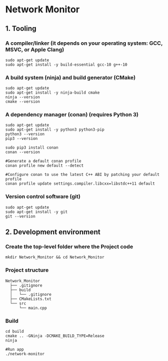 <h1> Network Monitor </h1>

## 1. Tooling
### A compiler/linker (it depends on your operating system: GCC, MSVC, or Apple Clang)
```shell
sudo apt-get update
sudo apt-get install -y build-essential gcc-10 g++-10
```

### A build system (ninja) and build generator (CMake)
```shell
sudo apt-get update
sudo apt-get install -y ninja-build cmake
ninja --version
cmake --version
```

### A dependency manager (conan) (requires Python 3)
```shell
sudo apt-get update
sudo apt-get install -y python3 python3-pip
python3 --version
pip3 --version

sudo pip3 install conan
conan --version

#Generate a default conan profile
conan profile new default --detect

#Configure conan to use the latest C++ ABI by patching your default profile
conan profile update settings.compiler.libcxx=libstdc++11 default
```

### Version control software (git)
```shell
sudo apt-get update
sudo apt-get install -y git
git --version
```

## 2. Development environment
### Create the top-level folder where the Project code
```shell
mkdir Network_Monitor && cd Network_Monitor
```

### Project structure
```
Network_Monitor
  ├── .gitignore
  ├── build
  │   └── .gitignore
  ├── CMakeLists.txt
  └── src
      └── main.cpp
```

### Build
```shell
cd build
cmake .. -GNinja -DCMAKE_BUILD_TYPE=Release
ninja

#Run app
./network-monitor
```
